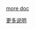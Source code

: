 [more doc](https://github.com/huaweicloud/spring-cloud-huawei/blob/master/docs/sc_example.md)

[更多说明](https://github.com/huaweicloud/spring-cloud-huawei/blob/master/docs/sc_example_zh.md)